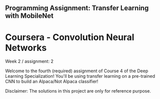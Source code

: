 ## Programming Assignment: Transfer Learning with MobileNet

# Coursera - Convolution Neural Networks

Week 2 / assignment: 2 

Welcome to the fourth (required) assignment of Course 4 of the Deep Learning Specialization! You'll be using transfer learning on a pre-trained CNN to build an Alpaca/Not Alpaca classifier!

Disclaimer: The solutions in this project are only for reference purpose.